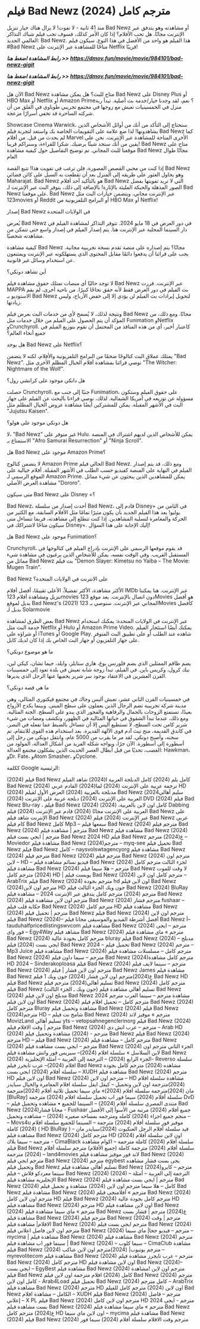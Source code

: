 # فيلم Bad Newz (2024) مترجم كامل

منذ 41 ثانية - لا تفوت! لا يزال هناك خيار تنزيل Bad Newz أو مشاهدته وهو يتدفق عبر الإنترنت مجانًا. هل تحب الأفلام؟ إذا كان الأمر كذلك، فسوف تحب فيلم شباك التذاكر العالمي الجديد: Bad Newz. هذا الفيلم هو واحد من الأفضل في هذا النوع. سيكون فيلم #Bad Newz متاحًا للمشاهدة عبر الإنترنت على Netflix قريبًا!

<p><b><I>رابط المشاهدة اضغط هنا >> <a href="https://dmov.fun/movie/movie/984101/bad-newz-gigit" rel="nofollow">https://dmov.fun/movie/movie/984101/bad-newz-gigit</a></I></b></p>

<p><b><I>رابط المشاهدة اضغط هنا >> <a href="https://dmov.fun/movie/movie/984101/bad-newz-gigit" rel="nofollow">https://dmov.fun/movie/movie/984101/bad-newz-gigit</a></I></b></p>

الآن هل Bad Newz متاح للبث؟ هل يمكن مشاهدة Bad Newz على Disney Plus أو HBO Max أو Netflix أو Amazon Prime؟ نعم، لقد وجدنا خيار/خدمة بث أصلية. تبدأ ربة منزل في الخمسينيات تعيش مع زوجها في مجتمع تجريبي طوباوي في القلق من أن شركته الساحرة قد تخفي أسرارًا مزعجة.

Showcase Cinema Warwick، ستحتاج إلى التأكد من أنك من أوائل الأشخاص الذين يشاهدونها! لذا ضع علامة على التقويمات الخاصة بك واستعد لتجربة فيلم Bad Newz كما لم يحدث من قبل. من أفلام Marvel الأخرى المتاحة للمشاهدة عبر الإنترنت. نحن على يقين من أنك ستجد شيئًا يرضيك. شكرا للقراءة، وسنراكم قريبا! Bad Newz متاح على موقعنا للبث المجاني. تم توضيح التفاصيل حول كيفية مشاهدة Bad Newz مجانًا طوال العام

إذا كنت من محبي القصص المصورة، فلن ترغب في تفويت هذا! تتبع القصة Bad Newz وهو يحاول العثور على طريقه إلى المنزل بعد أن تقطعت به السبل على كائن فضائي Maharajat. Bad Newz هو بالتأكيد أحد أفلام Bad Newz التي لا تريد تفويتها بفضل الصور المذهلة والحبكة المليئة بالإثارة! بالإضافة إلى ذلك، يتوفر البث عبر الإنترنت لـ Bad Newz على موقعنا. Bad Newz عبر الإنترنت مجاني، ويتضمن خيارات البث مثل 123movies أو Reddit أو البرامج التلفزيونية من HBO Max أو Netflix!

إصدار Bad Newz في الولايات المتحدة

يُعرض Bad Newz في دور العرض في 18 مايو 2024. تتوفر التذاكر لمشاهدة الفيلم في دار السينما المحلية عبر الإنترنت هنا. يتم إصدار الفيلم في إصدار واسع حتى تتمكن من مشاهدته شخصيًا.

كيفية مشاهدة Bad Newz مجانًا؟ يتم إصداره على منصة تقدم نسخة تجريبية مجانية. يجب على قرائنا أن يدفعوا دائمًا مقابل المحتوى الذي يستهلكونه عبر الإنترنت ويمتنعون عن استخدام وسائل غير قانونية.

أين تشاهد دونكي؟

لا توجد حاليًا أي منصات تمتلك حقوق مشاهدة فيلم Bad Newz عبر الإنترنت. قررت MAPPA بث الفيلم في دور العرض فقط لأنه حقق نجاحًا كبيرًا. من ناحية أخرى، لم يقم الاستوديو بـ Bad Newz لتحويل إيرادات بث الفيلم لن يؤدي إلا إلى خفض الأرباح، وليس زيادتها.

ونتيجة لذلك، لا يُسمح لأي من خدمات البث بعرض فيلم Bad Newz مجانًا. ومع ذلك، من المؤكد أن يتم الحصول على الفيلم من خلال خدمات مثل Funimation وNetflix وCrunchyroll. كاعتبار أخير، أي من هذه المنافذ من المحتمل أن تقوم بتوزيع الفيلم في جميع أنحاء العالم؟

هل يوجد Bad Newz على Netflix؟

يمتلك عملاق البث كتالوجًا ضخمًا من البرامج التلفزيونية والأفلام، لكنه لا يتضمن "Bad Newz". نوصي قرائنا بمشاهدة أفلام الخيال المظلم الأخرى مثل "The Witcher: Nightmare of the Wolf".

هل دانكي موجود على كرانشي رول؟

حصلت Crunchyroll، جنبًا إلى جنب مع Funimation، على حقوق الفيلم وستكون مسؤولة عن توزيعه في أمريكا الشمالية. لذلك، نوصي قراءنا بالبحث عن الفيلم على جهاز البث في الأشهر المقبلة. يمكن للمشتركين أيضًا مشاهدة عروض الخيال المظلم مثل "Jujutsu Kaisen".

هل دونكي موجود على هولو؟

لا، "Bad Newz" غير متوفر على Hulu. يمكن للأشخاص الذين لديهم اشتراك في المنصة الاستمتاع بـ "Afro Samurai Resurrection" أو "Ninja Scroll".

هل Bad Newz موجود على Amazon Prime؟

لا يتضمن كتالوج Amazon Prime الحالي فيلم Bad Newz. ومع ذلك، قد يتم إصدار الفيلم في النهاية على المنصة كفيديو حسب الطلب في الأشهر المقبلة. أفلام خيالية على الموقع الرسمي لـ Amazon Prime. يمكن للمشاهدين الذين يبحثون عن شيء مماثل مشاهدة العرض الأصلي "Dororo".

متى سيكون Bad Newz على Disney +؟

Bad Newz، أحدث إصدار من سلسلة Bad Newz، قادم إلى Disney+ في الثامن من يوليو! يعد هذا الفيلم الجديد بأن يكون مثيرًا تمامًا مثل الأفلام السابقة، مع الكثير من الحركة والمغامرة لتسلية المشاهدين. إذا كنت تتطلع إلى مشاهدته، فربما تتساءل متى سيكون متاحًا لاشتراكك في Disney+. إليك الإجابة على هذا السؤال!

هل Bad Newz موجود على Funimation؟

Crunchyroll، قد يقوم موقعها الرسمي على الإنترنت بإدراج الفيلم في كتالوجها في المستقبل القريب. وفي الوقت نفسه، يمكن للأشخاص الذين يرغبون في مشاهدة شيء مماثل من Bad Newz بث فيلم "Demon Slayer: Kimetsu no Yaiba – The Movie: Mugen Train".

Bad Newz على الانترنت في الولايات المتحدة؟

الأكثر مشاهدة، الأكثر تفضيلاً، الأعلى تقييمًا، أفضل أفلام IMDb عبر الإنترنت. هنا يمكننا تنزيل ومشاهدة أفلام 123movies دون اتصال بالإنترنت. يعد موقع 123Movies هو أفضل بديل لموقع Bad Newz's (2021) المجاني عبر الإنترنت. سنوصي بـ 123Movies كأفضل بديل لـ Solarmovie

بعض الطرق لمشاهدة Bad Newz عبر الإنترنت في الولايات المتحدة: يمكنك استخدام خدمة البث مثل Netflix أو Hulu أو Amazon Prime Video. يمكنك أيضًا استئجار الفيلم أو شراؤه على iTunes أو Google Play. شاهده عند الطلب أو على تطبيق البث المتوفر على جهاز التلفزيون أو جهاز البث الخاص بك إذا كان لديك كابل.

ما هو موضوع دونكي؟

يضم طاقم الممثلين الذي يضم فلورنس بوغ، هاري ستايلز، وايلد، جيما تشان، كيكي لين، نيك كرول، وكريس باين. في الفيلم، تبدأ زوجة شابة تعيش في بلدة تعود إلى خمسينيات القرن العشرين في الاعتقاد بوجود سر شرير يخفيها عنها الرجل الذي يديرها.

ما هي قصة دونكي؟

في خمسينيات القرن الثاني عشر، تعيش أليس وجاك في مجتمع فيكتوري المثالي، وهي مدينة شركة تجريبية تضم الرجال الذين يعملون على سطح المبنى. وبينما يكدح الأزواج بعيدًا، تستمتع الزوجات بالجمال والرفاهية والفجور الذي يبدو على السطح. الجنة المثالية. ومع ذلك، عندما تبدأ الشقوق في حياتها المثالية في الظهور، وتكشف ومضات من شيء شرير كامن تحت السطح، لا تستطيع أليس إلا أن تتساءل بالضبط عما تفعله في النصر. في كاندق القديمة، منح تيث آدم قوى الآلهة القديرة. بعد استخدام هذه القوى للانتقام، تم سجنه، وأصبح دونكي. لقد مر ما يقرب من 5000 عام، وانتقل دونكي من رجل إلى أسطورة إلى أسطورة. الآن حرًا، ويواجه شكله الفريد من أشكال العدالة، المولود من الغضب، تحديًا من قبل أبطال العصر الحديث الذين يشكلون مجتمع العدالة: Hawkman، وDr. Fate، وAtom Smasher، وCyclone.

ككلمة Google الرئيسية:

(2024) فيلم Bad Newz كامل
يلم (2024)  كامل الدبلجة العربية
ا(2024) شاهد الفيلم Bad Newz 
(2024) ترجمة عربية على الإنترنت 
(2024)
لما(2024)   القادم  عربي HD
(2024) مدبلجة بالعربية 
(2024) العرض الأول لفيلم Bad Newz 
سليم أهالي2024)  العربية على الإنترنت 
(2024)  دبلجة عربية على الإنترنت 
(2024)  DVD
(2024)  فيلم Bad Newz Blu-ray ،
فيلم Bad Newz (2024) كامل اون لاين بالعربية،
(2024) Dabbing العربية على الإنترنت مجانًا
(2024)  قادم عبر الإنترنت 
(2024) فيلم Bad Newz على الإنترنت
شاهد فيلم Bad Newz (2024) عبر الإنترنت 
(2024) فيلم Bad Newz عربي كام 
فيلم Bad Newz كامل Mp3 – سمعها
فيلم Bad Newz (2024) مترجم
فيلم Bad Newz (2024) مترجم | مشاهدة فيلم Bad Newz
مشاهدة فيلم Bad Newz (2024) مترجم | ايجي بست
فيلم Bad Newz 2024 HD
فيلم Bad Newz ع(2024) مترجم – Moviedor
مشاهدة فيلم Bad Newz (2024)مترجم – myq-see
تحميل فيلم Bad Newz فيلم Bad Newz كامل – naysvolswtagencyorg
مشاهدة فيلم Bad Newz (2024) مترجم
فيلم Bad Newz (2024) مترجم
فيلم Bad Newz (2024) مترجم اون لاين – HD – فيديو نسائم
مشاهدة فيلم Bad Newz (2024) لجزء الثالث مترجم كامل
مشاهدة فيلم Bad Newz (2024) مترجم – هلا سيما
فيلم Bad Newz لا وقت للموت (2024) مترجم كامل HD | يوبست
فيلم Bad Newz (2024) مترجم كامل اون لاين – ArabTrix
فيلم Bad Newz (2024) مترجم بجودة hd اون لاين
فيلم Bad Newz (2024)مترجم اون لاين HD جون ويك الجزء الثالث
فيلم Bad Newz (2024) BluRay مترجم
(2024) مترجم كامل يتدفق عبر الإنترنت 2024 – مشاهدة
فيلم Bad Newz (2024) مترجم اون لاين
مشاهدة فيلم Bad Newz (2024) مترجم فشار fushaar – حكاية قلب
فيلم Bad Newz (2024) مترجم كامل HD
مشاهدة فيلم Bad Newz (2024) مترجم | تحميل فيلم Bad Newz
فيلم Bad Newz (2024) مترجم اون لاين
فيلم Bad Newz (2024)– أفضل أشرطة الفيديو والموسيقى مجانا
فيلم Bad Newz أ– tauduhalfpricedlistingswvcom
مشاهدة فيلم Bad Newz (2024) مترجم – ايجى فور واى – Egy4Way
مشاهد فيلم Bad Newz (2024) مترجم » ماي
مشاهدة فيلم Bad Newz (2024) مترجم كامل بجودة عالية bluray
فيلم Bad Newz (2024) مدبلج – ايجي بست
(2024) فيلم Bad Newz 2024 – تحميل
فيلم Bad Newz (2024) مترجم – Mp3 Juice
مشاهدة فيلم Bad Newz (2024) مترجم كامل – مسلسلات
مشاهدة فيلم Bad Newz (2024) مترجم – سيما داون
فيلم Bad Newz (2024)مترجم كامل مشاهدة HD 2024 – Sinderakoploasa
فيلم Bad Newz (2024) مترجم – سينما لايف
فيلم Bad Newz (2024) مترجم اون لاين فشار | فيلم Bad Newz James
مشاهدة فيلم Bad Newz ع(2024)مترجم اون لاين فشار
(2024) جون ويك 1 فيلم Bad Newz HD
فيلم Bad Newz تسليم أهالي(2024) مترجم
فيلم Bad Newz (2024) مترجم كامل
فيلم Bad Newz (جون ويك ـ الجزء الثالث) تسليم أهالي
مشاهدة فيلم Bad Newz (2024) مدبلج اون لاين
فيلم Bad Newz 2024 مشاهدة مترجم – سينما العرب
مترجم اون لاين فيلم Bad Newz (2024) مترجم كامل – تحميل افلام
فيلم Bad Newz (2024) مترجم كامل Bluray
مشاهدة وتحميل فيلم Bad Newz (2024)
فيلم Bad Newz (2024)مترجم HD – شامخ نت
فيلم Bad Newz (2024) مترجم » موفيز لاند MovizLand
تسليم أهالي  yts – vetopsahnegenclerinorg
فيلم Bad Newz (2024) مترجم | وقت الافلام
فيلم Bad Newz (2024) مترجم – عرب اتش دي – Arab HD
(2024) مترجم - (2024) مشاهدة وتحميل فيلم Bad Newz
فيلم Bad Newz (2024) مترجم HD –
فيلم Bad Newz (2024) مترجم كامل – مشاهدة فيلم Bad Newz (2024) مترجم – ايجي بست
مشاهدة فيلم Bad Newz (2024) الجزء الثاني مترجم اون لاين
السلاسل » سلسلة افلام (2024)– سيريس فور واتش
مشاهدة فيلم Bad Newz (2024) الجزء الرابع
(2024) – الترجمة إلى العربية – أمثلة الإنجليزية- Reverso
سلسلة افلام (2024)– عرب تايجرز
فيلم Bad Newz مشاهده (2024) مترجم كامل بجودة
سلسلة أفلام (2024) ايجي بست – XUDH
مشاهدة فيلم Bad Newz (2024) مترجم HD اون لاين
فيلم Bad Newz (2024) مترجم اون لاين – HD 
مشاهدة سلسلة افلام (2024)مترجمة اون لاين وتحميل – كيفل ايفل
سلسلة افلام المغامرة والخيال سبايدر مان (2024)مترجمة 
سلسلة أفلام (2024)» ماي سيما
تحميل ثلاثية أفلام (2024)مترجمة [BluRay]
سلسلة أفلام (2024) سيما فور اب
تحميل سلسلة افلام (2024) مترجمه DvD – منتدى المصري
سلسلة أفلام (2024) – السينما للجميع
• مشاهده وتحميل فيلم Bad Newz (2024)مجانا فشار - Fushaar
جميع أفلام (2024) مرتبة من الأسوأ إلى الأفضل – منجم
جميع اجزاء (2024) كامله ومترجمه بمساحه صغيره
(2024) – مشاهده وتحميل – Movs4u موفيز فور
سلسلة أفلام (2024) مترجمة – السينما للجميع
سلسلة افلام (2024) كاملة ( HD BluRay ) – فيد
سلسلة أفلام الرجل العنكبوت (2024)سبايدر مان
مشاهدة فيلم Bad Newz (2024) مترجم كامل HD اون لاين
سلسلة أفلام (2024) مترجمة – سيما بلاك - CimaBlack
سلسلة أفلام (2024) كاملة مترجمة – اكوام
مشاهدة فيلم Bad Newz سلسلة أفلام (2024) مترجمة كاملة (جميع الأفلام) مترجم
سلسلة أفلام (2024) مترجمة – land4movies لاند فور موفيز
مشاهدة فيلم Bad Newz (2024) مترجم ايجي
فيلم Bad Newz (2024) مترجم egybest يجى بست فشار
مشاهده وتحميل فيلم Bad Newz تسليم أهالي
مشاهدة فيلم Bad Newz (2024)مترجم – كايرو سينما
معردكو قلاش – فيلم Bad Newz (2024) (2024) – الترجمة إلى العربية – أمثلة الإنجليزية
مشاهدة فيلم Bad Newz (2024) مترجم | ايجي بست
مشاهدة فيلم Bad Newz (2024) كامل – هلا سيما
مترجم اون لاين (2024) مشاهدة و تحميل فيلم Bad Newz
 مشاهدة فيلم Bad Newz (2024) مترجم » أفلامنجى
فيلم Bad Newz (2024) مترجم اون لاين كامل HD
فيلم Bad Newz (2024) مترجم كامل بجودة عالية HD
مشاهدة فيلم Bad Newz (2024) مترجم HD اون لاين
مشاهدة فيلم Bad Newz (2024) مترجم » ماي سيما
مشاهدة فيلم Bad Newz ع(2024) مترجم | فشار بست
مشاهدة فيلم Bad Newz (2024) مترجم
فيلم Bad Newz (2024) مترجم | وقت الافلام|
مشاهدة فيلم Bad Newz (2024) مترجم ايجي بست
فيلم Bad Newz (2024) مترجم اون لاين فاصل اعلاني
فيلم Bad Newz (2024) مترجم – فيديو جحا|
ماي سيما – mycima | مشاهدة فيلم Bad Newz (2024)
مشاهدة فيلم Bad Newz (2024) مترجم | سينما فور اب
مشاهدة فيلم Bad Newz (2024) – سيما كلوب – CimaClub
مشاهدة فيلم Bad Newz (2024) مترجم يوتيوب|
(2024)مترجم اون لاين عناكب – myrevolitecom
مشاهدة فيلم Bad Newz (2024) مترجم – عرب تايجرز
مشاهدة فيلم Bad Newz (2024) مترجم كامل HD اون لاين
مشاهدة فيلم Bad Newz (2024)– ايجي بست – EgyBest
مشاهدة فيلم Bad Newz (2024) مترجم اون لاين
!مشاهدة فيلم Bad Newz كامل (2024) افلام مترجمة اون لاين
فيلم Bad Newz (2024) مترجم كامل اون لاين - Arab4Load
تحميل فيلم Bad Newz (2024) كامل مترجم – ArabTrix
مشاهدة فيلم Bad Newz (2024) مترجم HD اون لاين
(2024) مترجم كامل للفيلم Bad Newz الكامل – مشاهدة افلام
– XUDH
فيلم Bad Newz (2024) مترجم – فاصل إعلاني – X PL
فيلم Bad Newz (2024) مترجم اون لاين كامل HD 2024 مترجم - ايجي بست
مشاهدة فيلم Bad Newz (2024) مترجم » ماي سيما
مشاهدة فيلم Bad Newz ع(2024) مترجم كامل HD اون لاين
ماي سيما – mycima مشاهدة فيلم Bad Newz (2024)
فيلم Bad Newz (2024) مترجم وقت الافلام
سلسلة أفلام (2024) سيما فور
